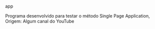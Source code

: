 app

Programa desenvolvido para testar o método Single Page Application, <br/>
Origem: Algum canal do YouTube